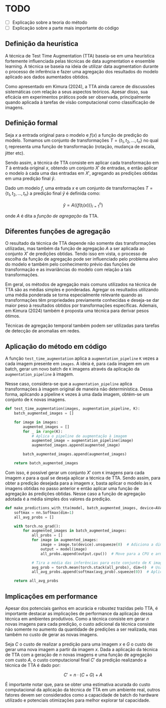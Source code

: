 # TODO

- [ ] Explicação sobre a teoria do método
- [ ] Explicação sobre a parte mais importante do código

## Definição da heurística

A técnica de Test Time Augmentation (TTA) baseia-se em uma heurística fortemente influenciada pelas técnicas de data augmentation e ensemble learning. A técnica se baseia na ideia de utilizar data augmentation durante o processo de inferência e fazer uma agregação dos resultados do modelo aplicado aos dados aumentados obtidos.

Como apresentado em Kimura (2024), a TTA ainda carece de discussões sistemáticas com relação a seus aspectos teóricos. Apesar disso, sua eficácia em experimentos práticos pode ser observada, principalmente quando aplicada à tarefas de visão computacional como classificação de imagens.

## Definição formal

Seja $x$ a entrada original para o modelo e $f(x)$ a função de predição do modelo. Tomamos um conjunto de transformações $T = \{t_1, t_2, \dots, t_n\}$ no qual $t_i$ representa uma função de transformação (rotação, mudança de escala, jitter etc).

Sendo assim, a técnica de TTA consiste em aplicar cada transformação em $T$ à entrada original $x$, obtendo um conjunto $X'$ de entradas, e então aplicar o modelo à cada uma das entradas em $X'$, agregando as predições obtidas em uma predição final $\hat{y}$.

Dado um modelo $f$, uma entrada $x$ e um conjunto de transformações $T = \{t_1, t_2, \dots, t_n\}$ a predição final $\hat{y}$ é definida como:

$$
\hat{y} = A(\{f(t_i(x))\}_{i=1}^n)
$$

onde $A$ é dita a _função de agregação_ da TTA.

## Diferentes funções de agregação

O resultado da técnica de TTA depende não somente das transformações utilizadas, mas também da função de agregação $A$ a ser aplicada ao conjunto $X'$ de predições obtidas. Tendo isso em vista, o processo de escolha da função de agregação pode ser influenciado pelo problema alvo do modelo e também pelo conhecimento prévio das funções de transformação e as invariâncias do modelo com relação a tais transformações.

Em geral, os métodos de agregação mais comuns utilizados na técnica de TTA são as médias simples e ponderadas. Agregar os resultados utilizando uma média ponderada se torna especialmente relevante quando as transformações têm propriedades previamente conhecidas e deseja-se dar maior peso à resultados obtidos por transformações específicas. Ademais, em Kimura (2024) também é proposta uma técnica para derivar pesos ótimos.

Técnicas de agregação temporal também podem ser utilizadas para tarefas de detecção de anomalias em redes.

## Aplicação do método em código

A função `test_time_augmentation` aplica a `augmentation_pipeline` `K` vezes a cada imagem presente em `images`. A ideia é, para cada imagem em um batch, gerar um novo batch de `K` imagens através da aplicação da `augmentation_pipeline` à imagem.

Nesse caso, considera-se que a `augmentation_pipeline` aplica transformações à imagem original de maneira não determinística. Dessa forma, aplicando a pipeline `K` vezes à uma dada imagem, obtém-se um conjunto de `K` novas imagens.

```python
def test_time_augmentation(images, augmentation_pipeline, K):
    batch_augmented_images = []

    for image in images:
        augmented_images = []
        for _ in range(K):
            # Aplica o pipeline de augmentação à imagem
            augmented_image = augmentation_pipeline(image)
            augmented_images.append(augmented_image)

        batch_augmented_images.append(augmented_images)

    return batch_augmented_images
```

Com isso, é possível gerar um conjunto $X'$ com `K` imagens para cada imagem $x$ para a qual se deseja aplicar a técnica de TTA. Sendo assim, para obter a predição desejada para a imagem $x$, basta aplicar o modelo às `K` imagens obtidas no passo anterior e então aplicar uma função de agregação às predições obtidas. Nesse caso a função de agregação adotada é a média simples dos valores da predição.

```python
def make_predictions_with_tta(model, batch_augmented_images, device=AVAILABLE_DEVICE):
    softmax = nn.Softmax(dim=1)
    all_avg_probs = []

    with torch.no_grad():
        for augmented_images in batch_augmented_images:
            all_probs = []
            for image in augmented_images:
                image = image.to(device).unsqueeze(0)  # Adiciona a dimensão de batch
                output = model(image)
                all_probs.append(output.cpu())  # Move para a CPU e armazena

            # Tira a média das inferências para este conjunto de K imagens aumentadas
            avg_prob = torch.mean(torch.stack(all_probs), dim=0)  # Usa .stack para criar uma dimensão de batch para as probabilidades e depois tira a média
            all_avg_probs.append(softmax(avg_prob).squeeze(0))  # Aplica softmax e remove a dimensão de batch

    return all_avg_probs
```

## Implicações em performance

Apesar dos potenciais ganhos em acurácia e robustez trazidas pelo TTA, é importante destacar as implicações de performance da aplicação dessa técnica em ambientes produtivos. Como a técnica consiste em gerar $n$ novas imagens para cada predição, o custo adicional da técnica consiste não somente no aumento da quantidade de predições a ser realizada, mas também no custo de gerar as novas imagens.

Seja $C$ o custo de realizar a predição para uma imagem $x$ e $G$ o custo de gerar uma nova imagem a partir da imagem $x$. Dada a aplicação da técnica de TTA com a geração de $n$ novas imagens e uma função de agregação com custo $A$, o custo computacional final $C'$ da predição realizando a técnica de TTA é dado por:

$$
C' = n \cdot (C + G) + A
$$

É importante notar que, para se obter uma estimativa acurada do custo computacional da aplicação da técnica de TTA em um ambiente real, outros fatores devem ser considerados como a capacidade de batch do hardware utilizado e potenciais otimizações para melhor explorar tal capacidade.
